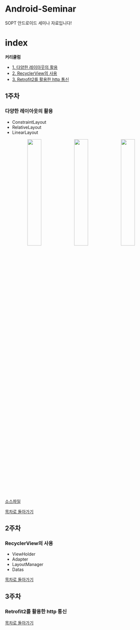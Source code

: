 # Android-Seminar
SOPT 안드로이드 세미나 자료입니다!

# index
**커리큘럼**
- [1. 다양한 레이아웃의 활용](#1주차)
- [2. RecyclerView의 사용](#2주차)
- [3. Retrofit2를 활용한 http 통신](#3주차)


## 1주차
### 다양한 레이아웃의 활용

- ConstraintLayout
- RelativeLayout
- LinearLayout
<center>
    <div>
        <img src="https://user-images.githubusercontent.com/54485132/76174211-37d1ec00-61e9-11ea-9eb2-82ff69e81dcb.png" width="30%">
        <img src="https://user-images.githubusercontent.com/54485132/76174215-46b89e80-61e9-11ea-9d5b-567fa2a9ffc2.png" width="30%">
        <img src="https://user-images.githubusercontent.com/54485132/77043973-ee13ad80-6a01-11ea-843d-ab32f3cf42e4.png" width="30%">
    </div>
</center>


[소스파일](https://github.com/SOPT-26th-Android/Android-Seminar/tree/master/FirstSeminar)

[목차로 돌아가기](#index)


## 2주차
### RecyclerView의 사용

- ViewHolder
- Adapter
- LayoutManager
- Datas


[목차로 돌아가기](#index)


## 3주차
### Retrofit2를 활용한 http 통신
[목차로 돌아가기](#index)
